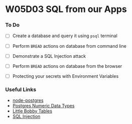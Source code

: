 # W05D03 SQL from our Apps

### To Do
- [ ] Create a database and query it using `psql` terminal
- [ ] Perform `BREAD` actions on database from command line
- [ ] Demonstrate a SQL Injection attack
- [ ] Perform `BREAD` actions on database from the browser
- [ ] Protecting your secrets with Environment Variables
















### Useful Links
* [node-postgres](https://node-postgres.com/)
* [Postgres Numeric Data Types](https://www.postgresql.org/docs/11/datatype-numeric.html)
* [Little Bobby Tables](https://xkcd.com/327/)
* [SQL Injection](https://en.wikipedia.org/wiki/SQL_injection)
